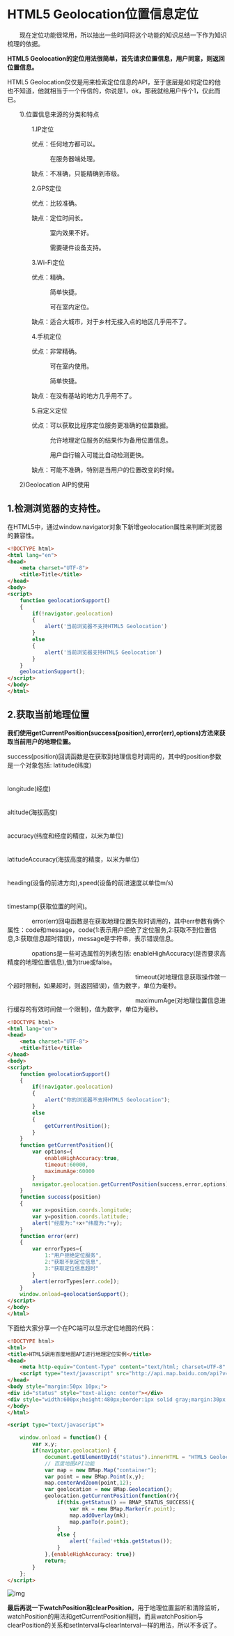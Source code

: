 # HTML5 Geolocation位置信息定位

　　现在定位功能很常用，所以抽出一些时间将这个功能的知识总结一下作为知识梳理的依据。

**HTML5 Geolocation的定位用法很简单，首先请求位置信息，用户同意，则返回位置信息。**

HTML5 Geolocation仅仅是用来检索定位信息的API，至于底层是如何定位的他也不知道，他就相当于一个传信的，你说是1，ok，那我就给用户传个1，仅此而已。

　　1).位置信息来源的分类和特点

　　　　1.IP定位

　　　　优点：任何地方都可以。

　　　　　　　在服务器端处理。

　　　　缺点：不准确，只能精确到市级。

　　　　2.GPS定位

　　　　优点：比较准确。

　　　　缺点：定位时间长。

　　　　　　　室内效果不好。

　　　　　　　需要硬件设备支持。

　　　　3.Wi-Fi定位

　　　　优点：精确。

　　　　　　　简单快捷。

　　　　　　　可在室内定位。

　　　　缺点：适合大城市，对于乡村无接入点的地区几乎用不了。

　　　　4.手机定位

　　　　优点：非常精确。

　　　　　　　可在室内使用。　　

　　　　　　　简单快捷。

　　　　缺点：在没有基站的地方几乎用不了。

　　　　5.自定义定位

　　　　优点：可以获取比程序定位服务更准确的位置数据。

　　　　　　　允许地理定位服务的结果作为备用位置信息。

　　　　　　　用户自行输入可能比自动检测更快。

　　　　缺点：可能不准确，特别是当用户的位置改变的时候。

　　2)Geolocation AIP的使用

## 1.检测浏览器的支持性。

在HTML5中，通过window.navigator对象下新增geolocation属性来判断浏览器的兼容性。

```html
<!DOCTYPE html>
<html lang="en">
<head>
    <meta charset="UTF-8">
    <title>Title</title>
</head>
<body>
<script>
    function geolocationSupport()
    {
        if(!navigator.geolocation)
        {
            alert('当前浏览器不支持HTML5 Geolocation')
        }
        else
        {
            alert('当前浏览器支持HTML5 Geolocation')
        }
    }
    geolocationSupport();
</script>
</body>
</html>
```

## 2.获取当前地理位置

**我们使用getCurrentPosition(success(position),error(err),options)方法来获取当前用户的地理位置。**

success(position)回调函数是在获取到地理信息时调用的，其中的position参数是一个对象包括: latitude(纬度)

　　　　　　　　　　　　　　　　　　　　　　　　　　　　　　　　　　　　　　　　　　　　　　　longitude(经度)

　　　　　　　　　　　　　　　　　　　　　　　　　　　　　　　　　　　　　　　　　　　　　　　altitude(海拔高度)

　　　　　　　　　　　　　　　　　　　　　　　　　　　　　　　　　　　　　　　　　　　　　　　accuracy(纬度和经度的精度，以米为单位)

　　　　　　　　　　　　　　　　　　　　　　　　　　　　　　　　　　　　　　　　　　　　　　　latitudeAccuracy(海拔高度的精度，以米为单位)

　　　　　　　　　　　　　　　　　　　　　　　　　　　　　　　　　　　　　　　　　　　　　　　heading(设备的前进方向),speed(设备的前进速度以单位m/s)

　　　　　　　　　　　　　　　　　　　　　　　　　　　　　　　　　　　　　　　　　　　　　　　timestamp(获取位置的时间)。

　　　　error(err)回电函数是在获取地理位置失败时调用的，其中err参数有俩个属性：code和message，code{1:表示用户拒绝了定位服务,2:获取不到位置信息,3:获取信息超时错误}，message是字符串，表示错误信息。

　　　　opations是一些可选属性的列表包括: enableHighAccuracy(是否要求高精度的地理位置信息),值为true或false。

　　　　　　　　　　　　　　　　　　　　　timeout(对地理信息获取操作做一个超时限制，如果超时，则返回错误)，值为数字，单位为毫秒。

　　　　　　　　　　　　　　　　　　　　　maximumAge(对地理位置信息进行缓存的有效时间做一个限制)，值为数字，单位为毫秒。

```html
<!DOCTYPE html>
<html lang="en">
<head>
    <meta charset="UTF-8">
    <title>Title</title>
</head>
<body>
<script>
    function geolocationSupport()
    {
        if(!navigator.geolocation)
        {
            alert("你的浏览器不支持HTML5 Geolocation");
        }
        else
        {
            getCurrentPosition();
        }
    }
    function getCurrentPosition(){
        var options={
            enableHighAccuracy:true,
            timeout:60000,
            maximumAge:60000
        }
        navigator.geolocation.getCurrentPosition(success,error,options)
    }
    function success(position)
    {
        var x=position.coords.longitude;
        var y=position.coords.latitude;
        alert("经度为:"+x+"纬度为:"+y);
    }
    function error(err)
    {
        var errorTypes={
            1:"用户拒绝定位服务",
            2:"获取不到定位信息",
            3:"获取定位信息超时"
        }
        alert(errorTypes[err.code]);
    }
    window.onload=geolocationSupport();
</script>
</body>
</html>
```



下面给大家分享一个在PC端可以显示定位地图的代码：

```html
<!DOCTYPE html>
<html>
<title>HTML5调用百度地图API进行地理定位实例</title>
<head>
    <meta http-equiv="Content-Type" content="text/html; charset=UTF-8" />
    <script type="text/javascript" src="http://api.map.baidu.com/api?v=2.0&ak=134db1b9cf1f1f2b4427210932b34dcb"></script>
</head>
<body style="margin:50px 10px;">
<div id="status" style="text-align: center"></div>
<div style="width:600px;height:480px;border:1px solid gray;margin:30px auto" id="container"></div>
</body>
</html>

<script type="text/javascript">

    window.onload = function() {
        var x,y;
        if(navigator.geolocation) {
            document.getElementById("status").innerHTML = "HTML5 Geolocation is supported in your browser.";
            // 百度地图API功能
            var map = new BMap.Map("container");
            var point = new BMap.Point(x,y);
            map.centerAndZoom(point,12);
            var geolocation = new BMap.Geolocation();
            geolocation.getCurrentPosition(function(r){
                if(this.getStatus() == BMAP_STATUS_SUCCESS){
                    var mk = new BMap.Marker(r.point);
                    map.addOverlay(mk);
                    map.panTo(r.point);
                }
                else {
                    alert('failed'+this.getStatus());
                }
            },{enableHighAccuracy: true})
            return;
        }
    };
</script>
```

![img](https://images2015.cnblogs.com/blog/1068173/201706/1068173-20170611170947184-2311022.png)

**最后再说一下watchPosition和clearPosition**，用于地理位置监听和清除监听，watchPosition的用法和getCurrentPosition相同，而且watchPosition与clearPosition的关系和setInterval与clearInterval一样的用法，所以不多说了。